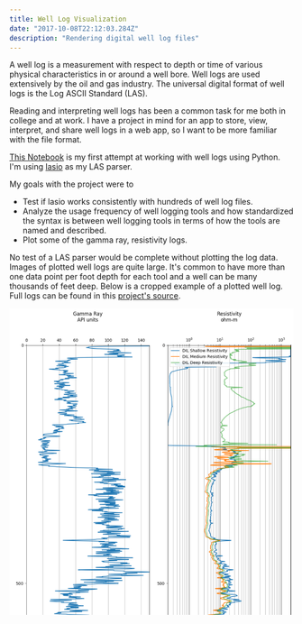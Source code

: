```yaml
---
title: Well Log Visualization
date: "2017-10-08T22:12:03.284Z"
description: "Rendering digital well log files"
---
```


A well log is a measurement with respect to depth or time of various physical characteristics in or around a well bore. Well logs are used extensively by the oil and gas industry. The universal digital format of well logs is the Log ASCII Standard (LAS).

Reading and interpreting well logs has been a common task for me both in college and at work. I have a project in mind for an app to store, view, interpret, and share well logs in a web app, so I want to be more familiar with the file format.

[This Notebook](https://github.com/hydrospanner/lasio-test/blob/master/lasio%20test.ipynb) is my first attempt at working with well logs using Python. I'm using [lasio](https://github.com/kinverarity1/lasio) as my LAS parser.

My goals with the project were to

-   Test if lasio works consistently with hundreds of well log files.
-   Analyze the usage frequency of well logging tools and how standardized the syntax is between well logging tools in terms of how the tools are named and described.
-   Plot some of the gamma ray, resistivity logs.

No test of a LAS parser would be complete without plotting the log data. Images of plotted well logs are quite large. It's common to have more than one data point per foot depth for each tool and a well can be many thousands of feet deep. Below is a cropped example of a plotted well log. Full logs can be found in this [project's source](https://github.com/hydrospanner/lasio-test/tree/master/image%20out).

<div className="Image__Medium">
  <img src="./images/log_example.png" alt="Cropped resistivity and gamma ray logs" />
</div>
